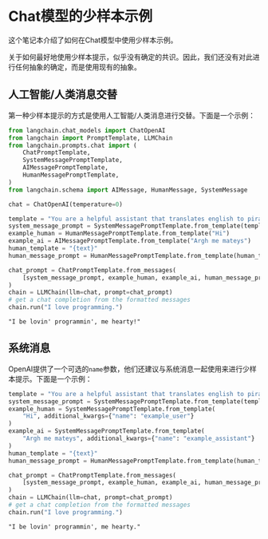 # Chat模型的少样本示例

这个笔记本介绍了如何在Chat模型中使用少样本示例。

关于如何最好地使用少样本提示，似乎没有确定的共识。因此，我们还没有对此进行任何抽象的确定，而是使用现有的抽象。

## 人工智能/人类消息交替
第一种少样本提示的方式是使用人工智能/人类消息进行交替。下面是一个示例：


```python
from langchain.chat_models import ChatOpenAI
from langchain import PromptTemplate, LLMChain
from langchain.prompts.chat import (
    ChatPromptTemplate,
    SystemMessagePromptTemplate,
    AIMessagePromptTemplate,
    HumanMessagePromptTemplate,
)
from langchain.schema import AIMessage, HumanMessage, SystemMessage
```


```python
chat = ChatOpenAI(temperature=0)
```


```python
template = "You are a helpful assistant that translates english to pirate."
system_message_prompt = SystemMessagePromptTemplate.from_template(template)
example_human = HumanMessagePromptTemplate.from_template("Hi")
example_ai = AIMessagePromptTemplate.from_template("Argh me mateys")
human_template = "{text}"
human_message_prompt = HumanMessagePromptTemplate.from_template(human_template)
```


```python
chat_prompt = ChatPromptTemplate.from_messages(
    [system_message_prompt, example_human, example_ai, human_message_prompt]
)
chain = LLMChain(llm=chat, prompt=chat_prompt)
# get a chat completion from the formatted messages
chain.run("I love programming.")
```




    "I be lovin' programmin', me hearty!"



## 系统消息

OpenAI提供了一个可选的`name`参数，他们还建议与系统消息一起使用来进行少样本提示。下面是一个示例：

```python
template = "You are a helpful assistant that translates english to pirate."
system_message_prompt = SystemMessagePromptTemplate.from_template(template)
example_human = SystemMessagePromptTemplate.from_template(
    "Hi", additional_kwargs={"name": "example_user"}
)
example_ai = SystemMessagePromptTemplate.from_template(
    "Argh me mateys", additional_kwargs={"name": "example_assistant"}
)
human_template = "{text}"
human_message_prompt = HumanMessagePromptTemplate.from_template(human_template)
```


```python
chat_prompt = ChatPromptTemplate.from_messages(
    [system_message_prompt, example_human, example_ai, human_message_prompt]
)
chain = LLMChain(llm=chat, prompt=chat_prompt)
# get a chat completion from the formatted messages
chain.run("I love programming.")
```




    "I be lovin' programmin', me hearty."


